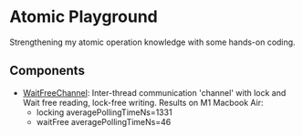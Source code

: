 # Atomic Playground

Strengthening my atomic operation knowledge with some hands-on coding.

## Components
- [WaitFreeChannel](./WaitFreeChannel/WaitFreeChannel.hpp): Inter-thread communication 'channel' with lock and Wait free reading, lock-free writing. Results on M1 Macbook Air:
    - locking averagePollingTimeNs=1331
    - waitFree averagePollingTimeNs=46